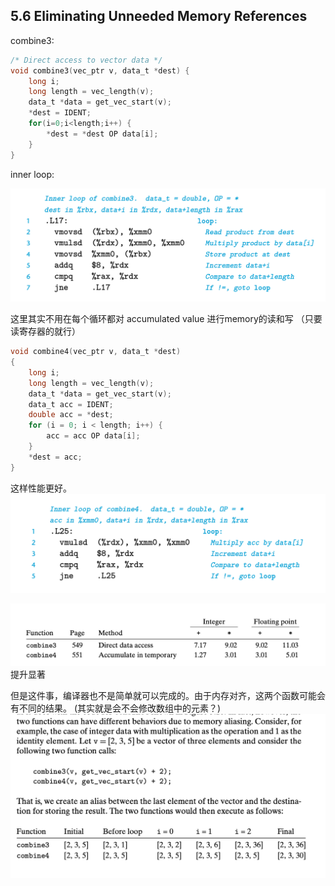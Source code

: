 ## 5.6 Eliminating Unneeded Memory References

combine3:

```c
/* Direct access to vector data */
void combine3(vec_ptr v, data_t *dest) {
    long i;
    long length = vec_length(v);
    data_t *data = get_vec_start(v);
    *dest = IDENT; 
    for(i=0;i<length;i++) {
        *dest = *dest OP data[i];
    }
}
```

inner loop:

![](2023-01-13-10-28-17.png)

这里其实不用在每个循环都对 accumulated value 进行memory的读和写 （只要读寄存器的就行）


```c
void combine4(vec_ptr v, data_t *dest)
{
    long i;
    long length = vec_length(v);
    data_t *data = get_vec_start(v);
    data_t acc = IDENT;
    double acc = *dest;
    for (i = 0; i < length; i++) {
        acc = acc OP data[i];
    }
    *dest = acc;
}
```
这样性能更好。
![](2023-01-13-10-32-05.png)

![](2023-01-13-10-32-30.png)
提升显著

但是这件事，编译器也不是简单就可以完成的。由于内存对齐，这两个函数可能会有不同的结果。 (其实就是会不会修改数组中的元素？)
![](2023-01-13-10-34-54.png)